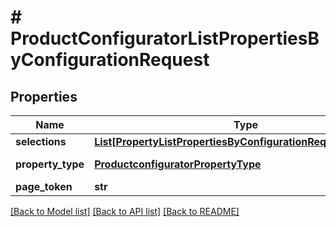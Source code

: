 # # ProductConfiguratorListPropertiesByConfigurationRequest


## Properties 


Name | Type | Description | Notes
------------ | ------------- | ------------- | -------------
**selections**| [**List[PropertyListPropertiesByConfigurationRequestSelection]**](PropertyListPropertiesByConfigurationRequestSelection.md) |   | [optional]
**property_type**| [**ProductconfiguratorPropertyType**](ProductconfiguratorPropertyType.md) |  for more information please, see Model/ProductconfiguratorPropertyType.php  | [optional]
**page_token**| **str** |   | [optional]


[[Back to Model list]](../../README.md#models) [[Back to API list]](../../README.md#endpoints) [[Back to README]](../../README.md)

